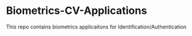 # Biometrics-CV-Applications

This repo contains biometrics applicaitons for Identification/Authentication

